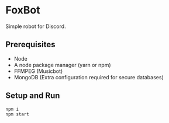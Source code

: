 # FoxBot
Simple robot for Discord.

## Prerequisites
- Node
- A node package manager (yarn or npm)
- FFMPEG (Musicbot)
- MongoDB (Extra configuration required for secure databases)

## Setup and Run
```
npm i
npm start
```
